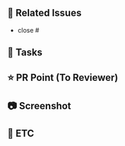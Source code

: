 ## 📌 Related Issues

<!--관련 이슈 언급 -->

- close #

## 📄 Tasks

<!-- 작업한 내용을 작성해주세요 -->

## ⭐ PR Point (To Reviewer)

<!-- 리뷰어가 특별히 봐주었으면 하는 부분이 있다면 작성해주세요  -->

## 📷 Screenshot

<!-- 작업 결과물에 관련된 사진이나 영상 등을 첨부해주세요 -->

## 🔔 ETC

<!-- 기타 이외 작업 작성 (ex. 참고한 아티클 링크 / 새롭게 알게 된 점 등) -->
